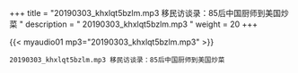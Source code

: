 +++
title = "20190303_khxlqt5bzlm.mp3 移民访谈录：85后中国厨师到美国炒菜 "
description = " 20190303_khxlqt5bzlm.mp3 "
weight = 20
+++

{{< myaudio01 mp3="20190303_khxlqt5bzlm.mp3" >}}

    20190303_khxlqt5bzlm.mp3 移民访谈录：85后中国厨师到美国炒菜
